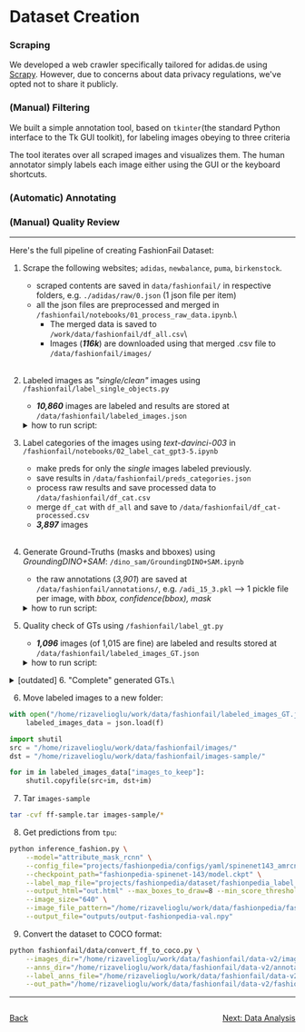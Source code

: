 # Dataset Creation

### Scraping

We developed a web crawler specifically tailored for adidas.de using [Scrapy][website_scrapy].
However, due to concerns about data privacy regulations, we've opted not to share it publicly.

### (Manual) Filtering
We built a simple annotation tool, based on `tkinter`(the standard Python interface to the Tk GUI toolkit), for labeling
images obeying to three criteria

The tool iterates over all scraped images and visualizes them. The human annotator simply labels each image either using
the GUI or the keyboard shortcuts.


### (Automatic) Annotating

### (Manual) Quality Review


---

Here's the full pipeline of creating FashionFail Dataset:
1. Scrape the following websites; `adidas`, `newbalance`, `puma`, `birkenstock`.
    - scraped contents are saved in `data/fashionfail/` in respective folders, e.g. `./adidas/raw/0.json` (1 json file per item)
    - all the json files are preprocessed and merged in `/fashionfail/notebooks/01_process_raw_data.ipynb`.\
        - The merged data is saved to `/work/data/fashionfail/df_all.csv`\
        - Images (***116k***) are downloaded using that merged .csv file to `/data/fashionfail/images/`
<br></br>

2. Labeled images as *"single/clean"* images using `/fashionfail/label_single_objects.py`
    - ***10,860*** images are labeled and results are stored at `/data/fashionfail/labeled_images.json`

   <details> <summary> how to run script: </summary>

   ```python
   python label_single_objects.py \
       --images_dir="/home/rizavelioglu/work/data/fashionfail/images" \
       --out_path="/home/rizavelioglu/work/data/fashionfail/labeled_images.json"
   ```
   </details>


3. Label categories of the images using *text-davinci-003* in `/fashionfail/notebooks/02_label_cat_gpt3-5.ipynb`
    - make preds for only the *single* images labeled previously.
    - save results in `/data/fashionfail/preds_categories.json`
    - process raw results and save processed data to `/data/fashionfail/df_cat.csv`
    - merge `df_cat` with `df_all` and save to `/data/fashionfail/df_cat-processed.csv`
    - ***3,897*** images
<br></br>

4. Generate Ground-Truths (masks and bboxes) using *GroundingDINO+SAM*: `/dino_sam/GroundingDINO+SAM.ipynb`
    - the raw annotations (*3,901*) are saved at `/data/fashionfail/annotations/`, e.g. `/adi_15_3.pkl` --> 1 pickle file per image, with *bbox, confidence(bbox), mask*
   <details> <summary> how to run script: </summary>
   > [!NOTE]<br>Note that this script must be run inside `dino_sam` environment!

   ```python
   python annotate_boxes_and_masks.py \
       --images_dir "/home/rizavelioglu/work/data/fashionfail/data-v2/images/" \
       --out_dir "/home/rizavelioglu/work/data/fashionfail/data-v2/annotations/" \
       --image_names "/home/rizavelioglu/work/data/fashionfail/data-v2/labeled_images.json"
   ```
   </details>


5. Quality check of GTs using `/fashionfail/label_gt.py`
    - ***1,096*** images (of 1,015 are fine) are labeled and results stored at `/data/fashionfail/labeled_images_GT.json`
   <details> <summary> how to run script: </summary>

   ```python
   python label_gt.py \
       --images_dir="/home/rizavelioglu/work/data/fashionfail/data-v2/images/" \
       --anns_dir="/home/rizavelioglu/work/data/fashionfail/data-v2/annotations/" \
       --label_anns_file="/home/rizavelioglu/work/data/fashionfail/data-v2/df_labels.csv" \
       --out_path="/home/rizavelioglu/work/data/fashionfail/data-v2/labeled_images_GT.json"
   ```
   </details>


<details>
  <summary>[outdated] 6. "Complete" generated GTs.\</summary>
Generated GTs are not complete. For example, for a t-shirt a box is generated automatically for the class top, t-shirt
but other detections are missing such as; 'sleeves', 'neckline', etc. Therefore, such GTs need to be added. Since we
don't want to annotate images manually, we used `AMRCNN` to make predictions which make pretty well predictions for
those classes. After that, we manually check the predicted bounding boxes and choose the ones that are correct.
   - script: `/fashionfail/label_gt_boxes.py`,
   - results: `/data/fashionfail/labeled_images_GT_boxes.json`
   - ***302*** images (out of **1,057** images from step 5.) are labeled.
   - <span style="color:red">**TODO**</span>: add these labeled GTs to the auto-generated GTs and finalize the dataset.
</details>

6. Move labeled images to a new folder:
```python
with open("/home/rizavelioglu/work/data/fashionfail/labeled_images_GT.json", "r+") as f:
    labeled_images_data = json.load(f)

import shutil
src = "/home/rizavelioglu/work/data/fashionfail/images/"
dst = "/home/rizavelioglu/work/data/fashionfail/images-sample/"

for im in labeled_images_data["images_to_keep"]:
    shutil.copyfile(src+im, dst+im)
```

7. Tar `images-sample`
```bash
tar -cvf ff-sample.tar images-sample/*
```
8. Get predictions from `tpu`:
```bash
python inference_fashion.py \
    --model="attribute_mask_rcnn" \
    --config_file="projects/fashionpedia/configs/yaml/spinenet143_amrcnn.yaml" \
    --checkpoint_path="fashionpedia-spinenet-143/model.ckpt" \
    --label_map_file="projects/fashionpedia/dataset/fashionpedia_label_map.csv" \
    --output_html="out.html" --max_boxes_to_draw=8 --min_score_threshold=0.05 \
    --image_size="640" \
    --image_file_pattern="/home/rizavelioglu/work/data/fashionpedia/fashionpedia-val.tar" \
    --output_file="outputs/output-fashionpedia-val.npy"
```

9. Convert the dataset to COCO format:
```bash
python fashionfail/data/convert_ff_to_coco.py \
    --images_dir="/home/rizavelioglu/work/data/fashionfail/data-v2/images/" \
    --anns_dir="/home/rizavelioglu/work/data/fashionfail/data-v2/annotations/" \
    --label_anns_file="/home/rizavelioglu/work/data/fashionfail/data-v2/df_labels.csv" \
    --out_path="/home/rizavelioglu/work/data/fashionfail/data-v2/fashionfail-v2_coco.json"
```

---
<div style="display: flex; justify-content: space-between;">

   [Back](00_table_of_content.md)

   [Next: Data Analysis](02_data_analysis.md)

</div>

[website_scrapy]: https://scrapy.org/

